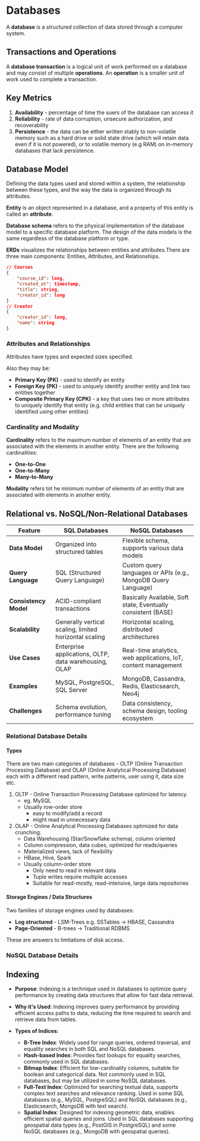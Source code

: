 # Databases

A **database** is a structured collection of data stored through a computer system.

## Transactions and Operations

A **database transaction** is a logical unit of work performed on a database and may consist of multiple **operations**. An **operation** is a smaller unit of work used to complete a transaction.

## Key Metrics

1. **Availability** - percentage of time the suers of the database can access it
2. **Reliability** - rate of data corruption, unsecure authorization, and recoverability
3. **Persistence** - the data can be either written stably to non-volatile memory such as a hard drive or solid state drive (which will retain data even if it is not powered), or to volatile memory (e.g RAM) on in-memory databases that lack persistence.

## Database Model

Defining the data types used and stored within a system, the relationship between these types, and the way the data is organized through its attributes.

**Entity** is an object represented in a database, and a property of this entity is called an **attribute**.

**Database schema** refers to the physical implementation of the database model to a specific database platform. The design of the data models is the same regardless of the database platform or type.

**ERDs** visualizes the relationships between entities and attributes.There are three main components: Entities, Attributes, and Relationships.

```json
// Courses
{
    "course_id": long,
    "created_at": timestamp,
    "title": string,
    "creator_id": long
}
// Creator
{
    "creator_id": long,
    "name": string
}

```

### Attributes and Relationships

Attributes have types and expected sizes specified.

Also they may be:

- **Primary Key (PK)** - used to identify an entity
- **Foreign Key (PK)** - used to uniquely identify another entity and link two entities together
- **Composite Primary Key (CPK)** - a key that uses two or more attributes to uniquely identify that entity (e.g. child entities that can be uniquely identified using other entities)

### Cardinality and Modality

**Cardinality** refers to the maximum number of elements of an entity that are associated with the elements in another entity. There are the following cardinalities:

- **One-to-One**
- **One-to-Many**
- **Many-to-Many**

**Modality** refers tot he minimum number of elements of an entity that are associated with elements in another entity.

## Relational vs. NoSQL/Non-Relational Databases

| Feature               | SQL Databases                                          | NoSQL Databases                                                |
| --------------------- | ------------------------------------------------------ | -------------------------------------------------------------- |
| **Data Model**        | Organized into structured tables                       | Flexible schema, supports various data models                  |
| **Query Language**    | SQL (Structured Query Language)                        | Custom query languages or APIs (e.g., MongoDB Query Language)  |
| **Consistency Model** | ACID-compliant transactions                            | Basically Available, Soft state, Eventually consistent (BASE)  |
| **Scalability**       | Generally vertical scaling, limited horizontal scaling | Horizontal scaling, distributed architectures                  |
| **Use Cases**         | Enterprise applications, OLTP, data warehousing, OLAP  | Real-time analytics, web applications, IoT, content management |
| **Examples**          | MySQL, PostgreSQL, SQL Server                          | MongoDB, Cassandra, Redis, Elasticsearch, Neo4j                |
| **Challenges**        | Schema evolution, performance tuning                   | Data consistency, schema design, tooling ecosystem             |

### Relational Database Details

#### Types

There are two main categories of databases - OLTP (Online Transaction Processing Database)
and OLAP (Online Analytical Processing Database) each with a different read pattern,
write patterns, user using it, data size etc.

1. OLTP - Online Transaction Processing Database optimized for latency.
   - eg. MySQL
   - Usually row-order store
     - easy to modify/add a record
     - might read in unnecessary data
2. OLAP - Online Analytical Processing Databases optimized for data crunching.
   - Data Warehousing (Star/Snowflake schema), column oriented
   - Column compression, data cubes, optimized for reads/queries
   - Materialized views, lack of flexibility
   - HBase, Hive, Spark
   - Usually column-order store
     - Only need to read in relevant data
     - Tuple writes require multiple accesses
     - Suitable for read-mostly, read-intensive, large data repositories

#### Storage Engines / Data Structures

Two families of storage engines used by databases:

- **Log structured** - LSM-Trees e.g. SSTables -> HBASE, Cassandra
- **Page-Oriented** - B-trees -> Traditional RDBMS

These are answers to limitations of disk access.

### NoSQL Database Details

## Indexing

- **Purpose**: Indexing is a technique used in databases to optimize query performance by creating data structures that allow for fast data retrieval.
- **Why it's Used**: Indexing improves query performance by providing efficient access paths to data, reducing the time required to search and retrieve data from tables.

- **Types of Indices**:
  - **B-Tree Index**: Widely used for range queries, ordered traversal, and equality searches in both SQL and NoSQL databases.
  - **Hash-based Index**: Provides fast lookups for equality searches, commonly used in SQL databases.
  - **Bitmap Index**: Efficient for low-cardinality columns, suitable for boolean and categorical data. Not commonly used in SQL databases, but may be utilized in some NoSQL databases.
  - **Full-Text Index**: Optimized for searching textual data, supports complex text searches and relevance ranking. Used in some SQL databases (e.g., MySQL, PostgreSQL) and NoSQL databases (e.g., Elasticsearch, MongoDB with text search).
  - **Spatial Index**: Designed for indexing geometric data, enables efficient spatial queries and joins. Used in SQL databases supporting geospatial data types (e.g., PostGIS in PostgreSQL) and some NoSQL databases (e.g., MongoDB with geospatial queries).